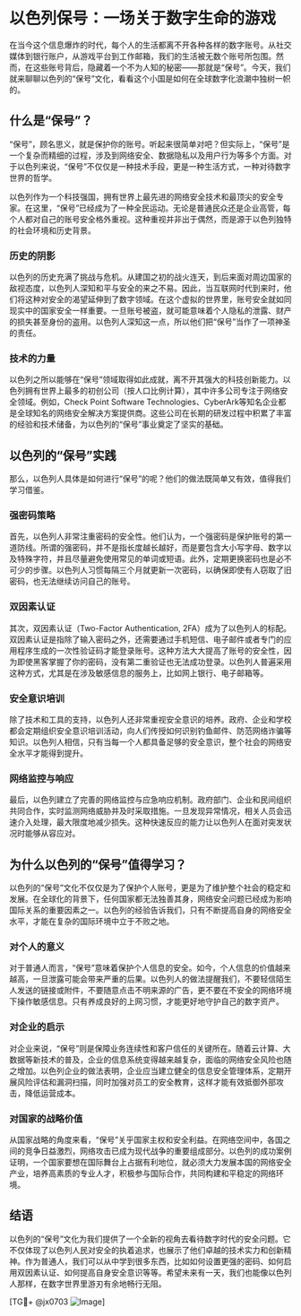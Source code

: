 # 以色列保号：一场关于数字生命的游戏

在当今这个信息爆炸的时代，每个人的生活都离不开各种各样的数字账号。从社交媒体到银行账户，从游戏平台到工作邮箱，我们的生活被无数个账号所包围。然而，在这些账号背后，隐藏着一个不为人知的秘密——那就是“保号”。今天，我们就来聊聊以色列的“保号”文化，看看这个小国是如何在全球数字化浪潮中独树一帜的。

## 什么是“保号”？

“保号”，顾名思义，就是保护你的账号。听起来很简单对吧？但实际上，“保号”是一个复杂而精细的过程，涉及到网络安全、数据隐私以及用户行为等多个方面。对于以色列来说，“保号”不仅仅是一种技术手段，更是一种生活方式，一种对待数字世界的哲学。

以色列作为一个科技强国，拥有世界上最先进的网络安全技术和最顶尖的安全专家。在这里，“保号”已经成为了一种全民运动。无论是普通民众还是企业高管，每个人都对自己的账号安全格外重视。这种重视并非出于偶然，而是源于以色列独特的社会环境和历史背景。

### 历史的阴影

以色列的历史充满了挑战与危机。从建国之初的战火连天，到后来面对周边国家的敌视态度，以色列人深知和平与安全的来之不易。因此，当互联网时代到来时，他们将这种对安全的渴望延伸到了数字领域。在这个虚拟的世界里，账号安全就如同现实中的国家安全一样重要。一旦账号被盗，就可能意味着个人隐私的泄露、财产的损失甚至身份的盗用。以色列人深知这一点，所以他们把“保号”当作了一项神圣的责任。

### 技术的力量

以色列之所以能够在“保号”领域取得如此成就，离不开其强大的科技创新能力。以色列拥有世界上最多的初创公司（按人口比例计算），其中许多公司专注于网络安全领域。例如，Check Point Software Technologies、CyberArk等知名企业都是全球知名的网络安全解决方案提供商。这些公司在长期的研发过程中积累了丰富的经验和技术储备，为以色列的“保号”事业奠定了坚实的基础。

## 以色列的“保号”实践

那么，以色列人具体是如何进行“保号”的呢？他们的做法既简单又有效，值得我们学习借鉴。

### 强密码策略

首先，以色列人非常注重密码的安全性。他们认为，一个强密码是保护账号的第一道防线。所谓的强密码，并不是指长度越长越好，而是要包含大小写字母、数字以及特殊字符，并且尽量避免使用常见的单词或短语。此外，定期更换密码也是必不可少的步骤。以色列人习惯每隔三个月就更新一次密码，以确保即使有人窃取了旧密码，也无法继续访问自己的账号。

### 双因素认证

其次，双因素认证（Two-Factor Authentication, 2FA）成为了以色列人的标配。双因素认证是指除了输入密码之外，还需要通过手机短信、电子邮件或者专门的应用程序生成的一次性验证码才能登录账号。这种方法大大提高了账号的安全性，因为即使黑客掌握了你的密码，没有第二重验证也无法成功登录。以色列人普遍采用这种方式，尤其是在涉及敏感信息的服务上，比如网上银行、电子邮箱等。

### 安全意识培训

除了技术和工具的支持，以色列人还非常重视安全意识的培养。政府、企业和学校都会定期组织安全意识培训活动，向人们传授如何识别钓鱼邮件、防范网络诈骗等知识。以色列人相信，只有当每一个人都具备足够的安全意识，整个社会的网络安全水平才能得到提升。

### 网络监控与响应

最后，以色列建立了完善的网络监控与应急响应机制。政府部门、企业和民间组织共同合作，实时监测网络威胁并及时采取措施。一旦发现异常情况，相关人员会迅速介入处理，最大限度地减少损失。这种快速反应的能力让以色列人在面对突发状况时能够从容应对。

## 为什么以色列的“保号”值得学习？

以色列的“保号”文化不仅仅是为了保护个人账号，更是为了维护整个社会的稳定和发展。在全球化的背景下，任何国家都无法独善其身，网络安全问题已经成为影响国际关系的重要因素之一。以色列的经验告诉我们，只有不断提高自身的网络安全水平，才能在复杂的国际环境中立于不败之地。

### 对个人的意义

对于普通人而言，“保号”意味着保护个人信息的安全。如今，个人信息的价值越来越高，一旦泄露可能会带来严重的后果。以色列人的做法提醒我们，不要轻信陌生人发送的链接或附件，不要随意点击不明来源的广告，更不要在不安全的网络环境下操作敏感信息。只有养成良好的上网习惯，才能更好地守护自己的数字资产。

### 对企业的启示

对企业来说，“保号”则是保障业务连续性和客户信任的关键所在。随着云计算、大数据等新技术的普及，企业的信息系统变得越来越复杂，面临的网络安全风险也随之增加。以色列企业的做法表明，企业应当建立健全的信息安全管理体系，定期开展风险评估和漏洞扫描，同时加强对员工的安全教育，这样才能有效抵御外部攻击，降低运营成本。

### 对国家的战略价值

从国家战略的角度来看，“保号”关乎国家主权和安全利益。在网络空间中，各国之间的竞争日益激烈，网络攻击已成为现代战争的重要组成部分。以色列的成功案例证明，一个国家要想在国际舞台上占据有利地位，就必须大力发展本国的网络安全产业，培养高素质的专业人才，积极参与国际合作，共同构建和平稳定的网络环境。

## 结语

以色列的“保号”文化为我们提供了一个全新的视角去看待数字时代的安全问题。它不仅体现了以色列人民对安全的执着追求，也展示了他们卓越的技术实力和创新精神。作为普通人，我们可以从中学到很多东西，比如如何设置更强的密码、如何启用双因素认证、如何提高自身安全意识等等。希望未来有一天，我们也能像以色列人那样，在数字世界里游刃有余地畅行无阻。

[TG💪+ @jx0703 ![Image](https://github.com/user-attachments/assets/dbca1d08-cadb-493c-b0ec-ad6f7a83f270)]
